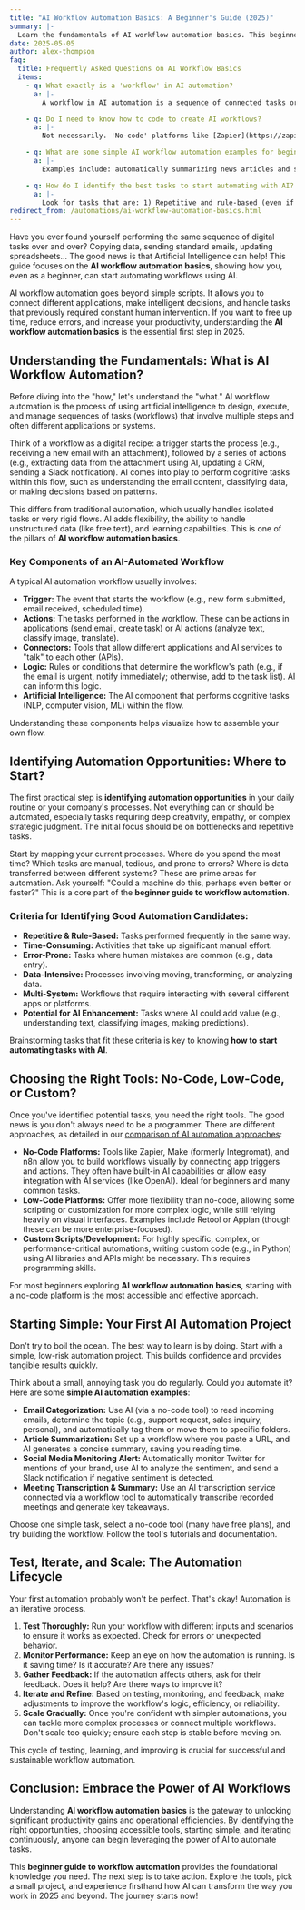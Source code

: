 ```yaml
---
title: "AI Workflow Automation Basics: A Beginner's Guide (2025)"
summary: |-
  Learn the fundamentals of AI workflow automation basics. This beginner's guide shows how to identify tasks and take the first steps towards automating workflows with AI.
date: 2025-05-05
author: alex-thompson
faq:
  title: Frequently Asked Questions on AI Workflow Basics
  items:
    - q: What exactly is a 'workflow' in AI automation?
      a: |-
        A workflow in AI automation is a sequence of connected tasks or steps executed automatically with the help of artificial intelligence to achieve a specific goal. It involves triggers (events that start the flow), actions (tasks performed by AI or other apps), and conditional logic.

    - q: Do I need to know how to code to create AI workflows?
      a: |-
        Not necessarily. 'No-code' platforms like [Zapier](https://zapier.com) and [Make](https://make.com) allow you to build complex AI workflows using visual drag-and-drop interfaces, connecting different apps and AI services without writing code. For very specific or complex automations, 'low-code' or custom scripts might be needed.

    - q: What are some simple AI workflow automation examples for beginners?
      a: |-
        Examples include: automatically summarizing news articles and sending them to a Slack channel; analyzing the sentiment of brand mentions on social media and creating follow-up tasks; automatically transcribing audio recordings of meetings and generating a summary; categorizing incoming emails based on content using AI. Find more ideas in our [Automations section](https://aimasterguides.com/automations/).

    - q: How do I identify the best tasks to start automating with AI?
      a: |-
        Look for tasks that are: 1) Repetitive and rule-based (even if complex). 2) Time-consuming and manual. 3) Prone to human error. 4) Data-driven (input, processing, analysis). 5) Involve multiple apps or systems. Start with those of lower complexity and higher potential impact.
redirect_from: /automations/ai-workflow-automation-basics.html
---
```

Have you ever found yourself performing the same sequence of digital tasks over and over? Copying data, sending standard emails, updating spreadsheets... The good news is that Artificial Intelligence can help! This guide focuses on the **AI workflow automation basics**, showing how you, even as a beginner, can start automating workflows using AI.

AI workflow automation goes beyond simple scripts. It allows you to connect different applications, make intelligent decisions, and handle tasks that previously required constant human intervention. If you want to free up time, reduce errors, and increase your productivity, understanding the **AI workflow automation basics** is the essential first step in 2025.

## Understanding the Fundamentals: What is AI Workflow Automation?

Before diving into the "how," let's understand the "what." AI workflow automation is the process of using artificial intelligence to design, execute, and manage sequences of tasks (workflows) that involve multiple steps and often different applications or systems.

Think of a workflow as a digital recipe: a trigger starts the process (e.g., receiving a new email with an attachment), followed by a series of actions (e.g., extracting data from the attachment using AI, updating a CRM, sending a Slack notification). AI comes into play to perform cognitive tasks within this flow, such as understanding the email content, classifying data, or making decisions based on patterns.

This differs from traditional automation, which usually handles isolated tasks or very rigid flows. AI adds flexibility, the ability to handle unstructured data (like free text), and learning capabilities. This is one of the pillars of **AI workflow automation basics**.

### Key Components of an AI-Automated Workflow

A typical AI automation workflow usually involves:

*   **Trigger:** The event that starts the workflow (e.g., new form submitted, email received, scheduled time).
*   **Actions:** The tasks performed in the workflow. These can be actions in applications (send email, create task) or AI actions (analyze text, classify image, translate).
*   **Connectors:** Tools that allow different applications and AI services to "talk" to each other (APIs).
*   **Logic:** Rules or conditions that determine the workflow's path (e.g., if the email is urgent, notify immediately; otherwise, add to the task list). AI can inform this logic.
*   **Artificial Intelligence:** The AI component that performs cognitive tasks (NLP, computer vision, ML) within the flow.

Understanding these components helps visualize how to assemble your own flow.

## Identifying Automation Opportunities: Where to Start?

The first practical step is **identifying automation opportunities** in your daily routine or your company's processes. Not everything can or should be automated, especially tasks requiring deep creativity, empathy, or complex strategic judgment. The initial focus should be on bottlenecks and repetitive tasks.

Start by mapping your current processes. Where do you spend the most time? Which tasks are manual, tedious, and prone to errors? Where is data transferred between different systems? These are prime areas for automation. Ask yourself: "Could a machine do this, perhaps even better or faster?" This is a core part of the **beginner guide to workflow automation**.

### Criteria for Identifying Good Automation Candidates:

*   **Repetitive & Rule-Based:** Tasks performed frequently in the same way.
*   **Time-Consuming:** Activities that take up significant manual effort.
*   **Error-Prone:** Tasks where human mistakes are common (e.g., data entry).
*   **Data-Intensive:** Processes involving moving, transforming, or analyzing data.
*   **Multi-System:** Workflows that require interacting with several different apps or platforms.
*   **Potential for AI Enhancement:** Tasks where AI could add value (e.g., understanding text, classifying images, making predictions).

Brainstorming tasks that fit these criteria is key to knowing **how to start automating tasks with AI**.

## Choosing the Right Tools: No-Code, Low-Code, or Custom?

Once you've identified potential tasks, you need the right tools. The good news is you don't always need to be a programmer. There are different approaches, as detailed in our [comparison of AI automation approaches](ai-automation-approaches_en/):

*   **No-Code Platforms:** Tools like Zapier, Make (formerly Integromat), and n8n allow you to build workflows visually by connecting app triggers and actions. They often have built-in AI capabilities or allow easy integration with AI services (like OpenAI). Ideal for beginners and many common tasks.
*   **Low-Code Platforms:** Offer more flexibility than no-code, allowing some scripting or customization for more complex logic, while still relying heavily on visual interfaces. Examples include Retool or Appian (though these can be more enterprise-focused).
*   **Custom Scripts/Development:** For highly specific, complex, or performance-critical automations, writing custom code (e.g., in Python) using AI libraries and APIs might be necessary. This requires programming skills.

For most beginners exploring **AI workflow automation basics**, starting with a no-code platform is the most accessible and effective approach.

## Starting Simple: Your First AI Automation Project

Don't try to boil the ocean. The best way to learn is by doing. Start with a simple, low-risk automation project. This builds confidence and provides tangible results quickly.

Think about a small, annoying task you do regularly. Could you automate it? Here are some **simple AI automation examples**:

*   **Email Categorization:** Use AI (via a no-code tool) to read incoming emails, determine the topic (e.g., support request, sales inquiry, personal), and automatically tag them or move them to specific folders.
*   **Article Summarization:** Set up a workflow where you paste a URL, and AI generates a concise summary, saving you reading time.
*   **Social Media Monitoring Alert:** Automatically monitor Twitter for mentions of your brand, use AI to analyze the sentiment, and send a Slack notification if negative sentiment is detected.
*   **Meeting Transcription & Summary:** Use an AI transcription service connected via a workflow tool to automatically transcribe recorded meetings and generate key takeaways.

Choose one simple task, select a no-code tool (many have free plans), and try building the workflow. Follow the tool's tutorials and documentation.

## Test, Iterate, and Scale: The Automation Lifecycle

Your first automation probably won't be perfect. That's okay! Automation is an iterative process.

1.  **Test Thoroughly:** Run your workflow with different inputs and scenarios to ensure it works as expected. Check for errors or unexpected behavior.
2.  **Monitor Performance:** Keep an eye on how the automation is running. Is it saving time? Is it accurate? Are there any issues?
3.  **Gather Feedback:** If the automation affects others, ask for their feedback. Does it help? Are there ways to improve it?
4.  **Iterate and Refine:** Based on testing, monitoring, and feedback, make adjustments to improve the workflow's logic, efficiency, or reliability.
5.  **Scale Gradually:** Once you're confident with simpler automations, you can tackle more complex processes or connect multiple workflows. Don't scale too quickly; ensure each step is stable before moving on.

This cycle of testing, learning, and improving is crucial for successful and sustainable workflow automation.

## Conclusion: Embrace the Power of AI Workflows

Understanding **AI workflow automation basics** is the gateway to unlocking significant productivity gains and operational efficiencies. By identifying the right opportunities, choosing accessible tools, starting simple, and iterating continuously, anyone can begin leveraging the power of AI to automate tasks.

This **beginner guide to workflow automation** provides the foundational knowledge you need. The next step is to take action. Explore the tools, pick a small project, and experience firsthand how AI can transform the way you work in 2025 and beyond. The journey starts now!